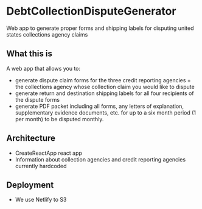 # DebtCollectionDisputeGenerator
Web app to generate proper forms and shipping labels for disputing united states collections agency claims

## What this is
A web app that allows you to:
  - generate dispute claim forms for the three credit reporting agencies + the collections agency whose collection claim you would like to dispute
  - generate return and destination shipping labels for all four recipients of the dispute forms
  - generate PDF packet including all forms, any letters of explanation, supplementary evidence documents, etc. for up to a six month period (1 per month) to be disputed monthly.

## Architecture
  - CreateReactApp react app
  - Information about collection agencies and credit reporting agencies currently hardcoded

## Deployment
  - We use Netlify to S3